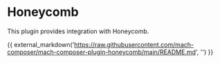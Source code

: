 # Honeycomb

This plugin provides integration with Honeycomb.

{{ external_markdown('https://raw.githubusercontent.com/mach-composer/mach-composer-plugin-honeycomb/main/README.md', '') }}
